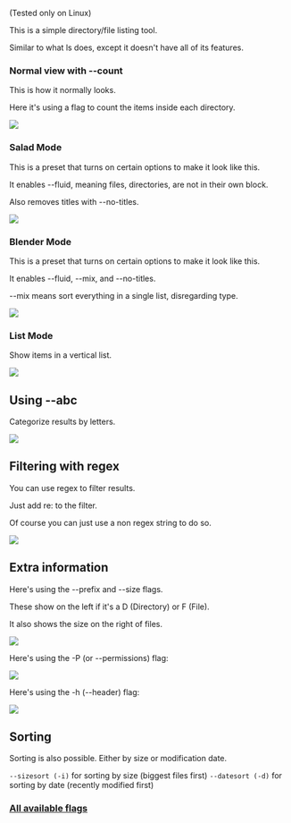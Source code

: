 (Tested only on Linux)

This is a simple directory/file listing tool.

Similar to what ls does, except it doesn't have all of its features.

### Normal view with --count
This is how it normally looks.

Here it's using a flag to count the items inside each directory.

![](http://i.imgur.com/4nqtgSp.jpg)

### Salad Mode
This is a preset that turns on certain options to make it look like this.

It enables --fluid, meaning files, directories, are not in their own block.

Also removes titles with --no-titles.

![](http://i.imgur.com/I9xXxrg.jpg)

### Blender Mode
This is a preset that turns on certain options to make it look like this.

It enables --fluid, --mix, and --no-titles.

--mix means sort everything in a single list, disregarding type.

![](http://i.imgur.com/CTlYLxe.jpg)

### List Mode
Show items in a vertical list.

![](http://i.imgur.com/gDbc3ag.jpg)

## Using --abc
Categorize results by letters.

![](http://i.imgur.com/7m9adHl.jpg)

## Filtering with regex
You can use regex to filter results.

Just add re: to the filter.

Of course you can just use a non regex string to do so.

![](http://i.imgur.com/1qxwL1f.jpg)

## Extra information
Here's using the --prefix and --size flags.

These show on the left if it's a D (Directory) or F (File).

It also shows the size on the right of files.

![](http://i.imgur.com/vTrHHFY.jpg)

Here's using the -P (or --permissions) flag:

![](http://i.imgur.com/u0tkzQL.jpg)

Here's using the -h (--header) flag:

![](http://i.imgur.com/TjFkbkN.jpg)

## Sorting

Sorting is also possible. Either by size or modification date.

`--sizesort (-i)` for sorting by size (biggest files first)
`--datesort (-d)` for sorting by date (recently modified first)

### [All available flags](https://madprops.github.io/lq/)